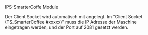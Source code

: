 IPS-SmarterCoffe Module

Der Client Socket wird automatisch mit angelegt.
Im "Client Socket (TS_SmarterCoffee #xxxxx)" muss die IP Adresse der Maschine eingetragen werden, 
und der Port auf 2081 gesetzt werden.